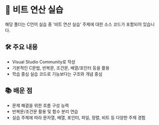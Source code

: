 # 📁 비트 연산 실습

해당 폴더는 C언어 실습 중 '비트 연산 실습' 주제에 대한 소스 코드가 포함되어 있습니다.

## 🛠 주요 내용
- Visual Studio Community로 작성
- 기본적인 C문법, 반복문, 조건문, 배열/포인터 등을 활용
- 학습 중심 실습 코드로 기능보다는 구조와 개념 중심

## 📚 배운 점
- 문제 해결을 위한 흐름 구성 능력
- 반복문/조건문 활용 및 함수 분리 연습
- 실습 주제에 따라 문자열, 배열, 포인터, 파일, 정렬, 비트 등 다양한 주제 경험

